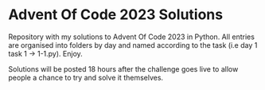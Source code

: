 # Advent Of Code 2023 Solutions

Repository with my solutions to Advent Of Code 2023 in Python. All entries are organised into folders by day and named according to the task (i.e day 1 task 1 -> 1-1.py). Enjoy.

Solutions will be posted 18 hours after the challenge goes live to allow people a chance to try and solve it themselves.
